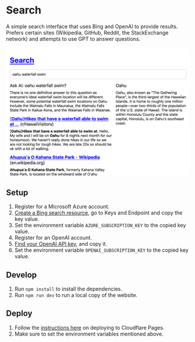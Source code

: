 # Search

A simple search interface that uses Bing and OpenAI to provide results. Prefers certain sites (Wikipedia, GitHub, Reddit, the StackExchange network) and attempts to use GPT to answer questions.

![Alt text](/screenshot.png?raw=true)

## Setup

1. Register for a Microsoft Azure account.
1. [Create a Bing search resource](https://portal.azure.com/#create/Microsoft.BingSearch), go to Keys and Endpoint and copy the key value.
1. Set the environment variable `AZURE_SUBSCRIPTION_KEY` to the copied key value.
1. Register for an OpenAI account.
1. [Find your OpenAI API key](https://beta.openai.com/account/api-keys), and copy it.
1. Set the environment variable `OPENAI_SUBSCRIPTION_KEY` to the copied key value.

## Develop

1. Run `npm install` to install the dependencies.
1. Run `npm run dev` to run a local copy of the website.

## Deploy

1. Follow the [instructions here](https://developers.cloudflare.com/pages/framework-guides/deploy-a-svelte-site/) on deploying to Cloudflare Pages.
1. Make sure to set the environment variables mentioned above.
